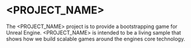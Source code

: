 ﻿# <PROJECT_NAME>

The <PROJECT_NAME> project is to provide a bootstrapping game for Unreal Engine.  <PROJECT_NAME> is intended to be a living sample that shows how we build scalable games around the engines core technology.